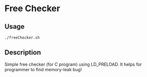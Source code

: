 Free Checker
============

Usage
-------

    ./freeChecker.sh

Description
------------

  Simple free checker (for C program) using LD_PRELOAD.
  It helps for programmer to find memory-leak bug!
